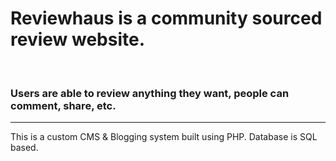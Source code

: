 <h1>Reviewhaus is a community sourced review website.</h1>

<br>

<h3>Users are able to review anything they want, people can comment, share, etc.</h3>

<hr>

This is a custom CMS & Blogging system built using PHP. Database is SQL based.